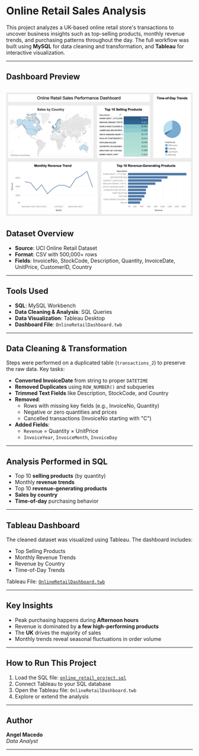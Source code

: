 
# Online Retail Sales Analysis

This project analyzes a UK-based online retail store's transactions to uncover business insights such as top-selling products, monthly revenue trends, and purchasing patterns throughout the day. The full workflow was built using **MySQL** for data cleaning and transformation, and **Tableau** for interactive visualization.

---

## Dashboard Preview

![Online Retail Sales Dashboard](./dashboard-screenshot.png)
---

## Dataset Overview

- **Source**: UCI Online Retail Dataset
- **Format**: CSV with 500,000+ rows
- **Fields**: InvoiceNo, StockCode, Description, Quantity, InvoiceDate, UnitPrice, CustomerID, Country

---

## Tools Used

- **SQL**: MySQL Workbench
- **Data Cleaning & Analysis**: SQL Queries
- **Data Visualization**: Tableau Desktop
- **Dashboard File**: `OnlineRetailDashboard.twb`

---

## Data Cleaning & Transformation

Steps were performed on a duplicated table (`transactions_2`) to preserve the raw data. Key tasks:

- **Converted InvoiceDate** from string to proper `DATETIME`
- **Removed Duplicates** using `ROW_NUMBER()` and subqueries
- **Trimmed Text Fields** like Description, StockCode, and Country
- **Removed**:
  - Rows with missing key fields (e.g., InvoiceNo, Quantity)
  - Negative or zero quantities and prices
  - Cancelled transactions (InvoiceNo starting with "C")
- **Added Fields**:
  - `Revenue` = Quantity × UnitPrice
  - `InvoiceYear`, `InvoiceMonth`, `InvoiceDay`

---

## Analysis Performed in SQL

- Top 10 **selling products** (by quantity)
- Monthly **revenue trends**
- Top 10 **revenue-generating products**
- **Sales by country**
- **Time-of-day** purchasing behavior

---

## Tableau Dashboard

The cleaned dataset was visualized using Tableau. The dashboard includes:

- Top Selling Products
- Monthly Revenue Trends
- Revenue by Country
- Time-of-Day Trends

Tableau File: [`OnlineRetailDashboard.twb`](./OnlineRetailDashboard.twb)

---

## Key Insights

- Peak purchasing happens during **Afternoon hours**
- Revenue is dominated by **a few high-performing products**
- The **UK** drives the majority of sales
- Monthly trends reveal seasonal fluctuations in order volume

---

## How to Run This Project

1. Load the SQL file: [`online_retail_project.sql`](./online_retail_project.sql)
2. Connect Tableau to your SQL database
3. Open the Tableau file: `OnlineRetailDashboard.twb`
4. Explore or extend the analysis

---

## Author

**Angel Macedo**  
*Data Analyst*

---
